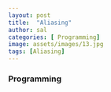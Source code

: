 ```yaml
---
layout: post
title:  "Aliasing"
author: sal
categories: [ Programming]
image: assets/images/13.jpg
tags: [Aliasing]
---
```

### Programming
